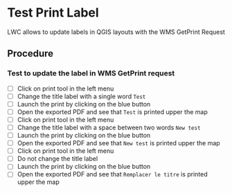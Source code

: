 # Test Print Label

LWC allows to update labels in QGIS layouts with the WMS GetPrint Request

## Procedure

### Test to update the label in WMS GetPrint request

* [ ] Click on print tool in the left menu
* [ ] Change the title label with a single word `Test`
* [ ] Launch the print by clicking on the blue button
* [ ] Open the exported PDF and see that `Test` is printed upper the map
* [ ] Click on print tool in the left menu
* [ ] Change the title label with a space between two words `New test`
* [ ] Launch the print by clicking on the blue button
* [ ] Open the exported PDF and see that `New test` is printed upper the map
* [ ] Click on print tool in the left menu
* [ ] Do not change the title label
* [ ] Launch the print by clicking on the blue button
* [ ] Open the exported PDF and see that `Remplacer le titre` is printed upper the map
